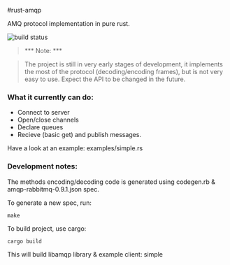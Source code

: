 #rust-amqp

AMQ protocol implementation in pure rust.

![build status](https://travis-ci.org/Antti/rust-amqp.svg)

> *** Note: ***

> The project is still in very early stages of development,
> it implements the most of the protocol (decoding/encoding frames), but is not very easy to use.
> Expect the API to be changed in the future.

### What it currently can do:
* Connect to server
* Open/close channels
* Declare queues
* Recieve (basic get) and publish messages.

Have a look at an example: examples/simple.rs

### Development notes:

The methods encoding/decoding code is generated using codegen.rb & amqp-rabbitmq-0.9.1.json spec.

To generate a new spec, run:

```
make
```

To build project, use cargo:

```
cargo build
```

This will build libamqp library & example client: simple
